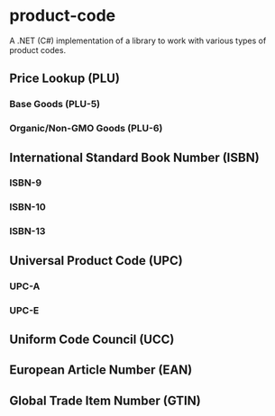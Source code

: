# product-code

A .NET (C#) implementation of a library to work with various types of product codes.

## Price Lookup (PLU)

### Base Goods (PLU-5)

### Organic/Non-GMO Goods (PLU-6)

## International Standard Book Number (ISBN)

### ISBN-9

### ISBN-10

### ISBN-13

## Universal Product Code (UPC)

### UPC-A

### UPC-E

## Uniform Code Council (UCC)

## European Article Number (EAN)

## Global Trade Item Number (GTIN)
